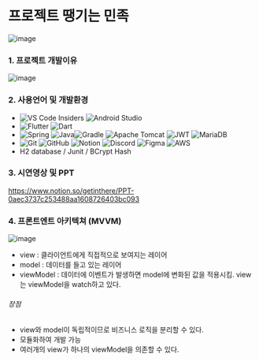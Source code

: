 # 프로젝트 땡기는 민족
![image](https://user-images.githubusercontent.com/112357294/210491674-e24eb8a2-fb94-446a-8b7d-ed4abec8c128.png)

### 1. 프로젝트 개발이유
![image](https://user-images.githubusercontent.com/112357294/210491711-3bf78a2e-0568-4930-a097-d17334d0bf6f.png)

### 2. 사용언어 및 개발환경
- ![VS Code Insiders](https://img.shields.io/badge/VS%20Code%20Insiders-35b393.svg?style=for-the-badge&logo=visual-studio-code&logoColor=white) ![Android Studio](https://img.shields.io/badge/Android%20Studio-3DDC84.svg?style=for-the-badge&logo=android-studio&logoColor=white)
- ![Flutter](https://img.shields.io/badge/Flutter-%2302569B.svg?style=for-the-badge&logo=Flutter&logoColor=white) ![Dart](https://img.shields.io/badge/dart-%230175C2.svg?style=for-the-badge&logo=dart&logoColor=white) 
- ![Spring](https://img.shields.io/badge/spring-%236DB33F.svg?style=for-the-badge&logo=spring&logoColor=white) ![Java](https://img.shields.io/badge/java-%23ED8B00.svg?style=for-the-badge&logo=java&logoColor=white)![Gradle](https://img.shields.io/badge/Gradle-02303A.svg?style=for-the-badge&logo=Gradle&logoColor=white) ![Apache Tomcat](https://img.shields.io/badge/apache%20tomcat-%23F8DC75.svg?style=for-the-badge&logo=apache-tomcat&logoColor=black) ![JWT](https://img.shields.io/badge/JWT-black?style=for-the-badge&logo=JSON%20web%20tokens) ![MariaDB](https://img.shields.io/badge/MariaDB-003545?style=for-the-badge&logo=mariadb&logoColor=white) 
- ![Git](https://img.shields.io/badge/git-%23F05033.svg?style=for-the-badge&logo=git&logoColor=white) ![GitHub](https://img.shields.io/badge/github-%23121011.svg?style=for-the-badge&logo=github&logoColor=white) ![Notion](https://img.shields.io/badge/Notion-%23000000.svg?style=for-the-badge&logo=notion&logoColor=white) 	![Discord](https://img.shields.io/badge/Discord-%235865F2.svg?style=for-the-badge&logo=discord&logoColor=white) ![Figma](https://img.shields.io/badge/figma-%23F24E1E.svg?style=for-the-badge&logo=figma&logoColor=white) ![AWS](https://img.shields.io/badge/AWS-%23FF9900.svg?style=for-the-badge&logo=amazon-aws&logoColor=white)
- H2 database / Junit / BCrypt Hash

### 3. 시연영상 및 PPT
https://www.notion.so/getinthere/PPT-0aec3737c253488aa1608726403bc093

### 4. 프론트엔트 아키텍쳐 (MVVM)
![image](https://user-images.githubusercontent.com/108394995/210052726-2b6e1b8b-3f04-493a-840d-9989d92d1964.png)

* view : 클라이언트에게 직접적으로 보여지는 레이어
* model : 데이터를 들고 있는 레이어
* viewModel : 데이터에 이벤트가 발생하면 model에 변화된 값을 적용시킴. view는 viewModel을 watch하고 있다.

###### 장점

* view와 model이 독립적이므로 비즈니스 로직을 분리할 수 있다.
* 모듈화하여 개발 가능
* 여러개의 view가 하나의 viewModel을 의존할 수 있다.

